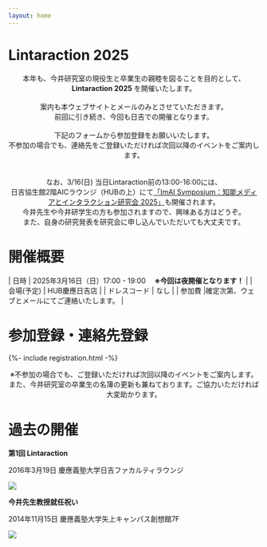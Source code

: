 ```yaml
---
layout: home
---
```


# Lintaraction 2025
<center>
本年も、今井研究室の現役生と卒業生の親睦を図ることを目的として、<br>
<b>Lintaraction 2025</b> を開催いたします。<br>
<br>
案内も本ウェブサイトとメールのみとさせていただきます。<br>
前回に引き続き、今回も日吉での開催となります。<br>
<br>
下記のフォームから参加登録をお願いいたします。<br>
不参加の場合でも、連絡先をご登録いただければ次回以降のイベントをご案内します。<br>
<br>
<br>
なお、3/16(日) 当日Lintaraction前の13:00-16:00には、<br>
日吉協生館2階AICラウンジ（HUBの上）にて<a href="https://sites.google.com/view/imais/%E3%83%9B%E3%83%BC%E3%83%A0">「ImAI Symposium：知能メディアとインタラクション研究会 2025」</a>も開催されます。<br>
今井先生や今井研学生の方も参加されますので、興味ある方はどうぞ。<br>
また、自身の研究発表を研究会に申し込んでいただいても大丈夫です。<br>
</center>

# 開催概要

| 日時 | 2025年3月16日（日）17:00 - 19:00 　<b>※今回は夜開催となります！</b> |
| 会場(予定) | HUB慶應日吉店 |
| ドレスコード | なし |
| 参加費 |確定次第、ウェブとメールにてご連絡いたします。 |


# 参加登録・連絡先登録

{%- include registration.html -%}

<center>
※不参加の場合でも、ご登録いただければ次回以降のイベントをご案内します。<br>
また、今井研究室の卒業生の名簿の更新も兼ねております。ご協力いただければ大変助かります。
</center>

# 過去の開催

**第1回 Lintaraction**

2016年3月19日 慶應義塾大学日吉ファカルティラウンジ

![](image/2016-03-19.jpg)

**今井先生教授就任祝い**

2014年11月15日 慶應義塾大学矢上キャンパス創想館7F

![](image/2014-11-15.jpg)
